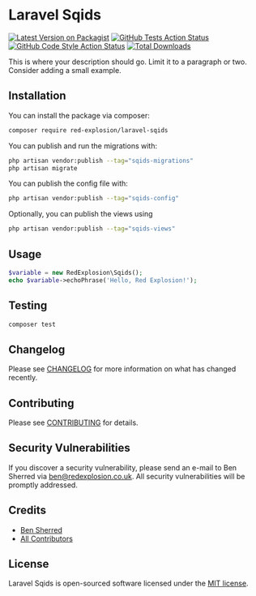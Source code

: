 # Laravel Sqids

[![Latest Version on Packagist](https://img.shields.io/packagist/v/red-explosion/laravel-sqids.svg?style=flat-square)](https://packagist.org/packages/red-explosion/laravel-sqids)
[![GitHub Tests Action Status](https://img.shields.io/github/actions/workflow/status/red-explosion/laravel-sqids/tests.yml?branch=main&label=tests&style=flat-square)](https://github.com/red-explosion/laravel-sqids/actions/workflows/tests.yml?query=branch:main)
[![GitHub Code Style Action Status](https://img.shields.io/github/actions/workflow/status/red-explosion/laravel-sqids/coding-standards.yml?label=code%20style&style=flat-square)](https://github.com/red-explosion/laravel-sqids/actions/workflows/coding-standards.yml?query=branch:main)
[![Total Downloads](https://img.shields.io/packagist/dt/red-explosion/laravel-sqids.svg?style=flat-square)](https://packagist.org/packages/red-explosion/laravel-sqids)

This is where your description should go. Limit it to a paragraph or two. Consider adding a small example.

## Installation

You can install the package via composer:

```bash
composer require red-explosion/laravel-sqids
```

You can publish and run the migrations with:

```bash
php artisan vendor:publish --tag="sqids-migrations"
php artisan migrate
```

You can publish the config file with:

```bash
php artisan vendor:publish --tag="sqids-config"
```

Optionally, you can publish the views using

```bash
php artisan vendor:publish --tag="sqids-views"
```

## Usage

```php
$variable = new RedExplosion\Sqids();
echo $variable->echoPhrase('Hello, Red Explosion!');
```

## Testing

```bash
composer test
```

## Changelog

Please see [CHANGELOG](CHANGELOG.md) for more information on what has changed recently.

## Contributing

Please see [CONTRIBUTING](CONTRIBUTING.md) for details.

## Security Vulnerabilities

If you discover a security vulnerability, please send an e-mail to Ben Sherred via ben@redexplosion.co.uk. All security
vulnerabilities will be promptly addressed.

## Credits

- [Ben Sherred](https://github.com/AUTHOR_USERNAME)
- [All Contributors](../../contributors)

## License

Laravel Sqids is open-sourced software licensed under the [MIT license](LICENSE.md).
